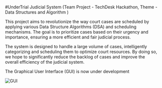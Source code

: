 #UnderTrial Judicial System (Team Project - TechDesk Hackathon, Theme - Data Structures and Algorithm ) 

This project aims to revolutionize the way court cases are scheduled by applying various Data Structure Algorithms (DSA) and scheduling mechanisms.
The goal is to prioritize cases based on their urgency and importance, ensuring a more efficient and fair judicial process.

The system is designed to handle a large volume of cases, intelligently categorizing and scheduling them to optimize court resources.
By doing so, we hope to significantly reduce the backlog of cases and improve the overall efficiency of the judicial system.
 
 The Graphical User Interface (GUI) is now under development 

 


![GUI](https://github.com/manish071077/justica/assets/123578623/640b79ec-2a04-45b8-abfe-ca776cf3fdc5)
